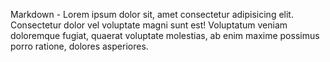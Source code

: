 Markdown - Lorem ipsum dolor sit, amet consectetur adipisicing elit. Consectetur dolor vel voluptate magni sunt est! Voluptatum veniam doloremque fugiat, quaerat voluptate molestias, ab enim maxime possimus porro ratione, dolores asperiores.